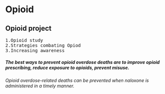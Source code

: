 # Opioid
Opioid project
--------------
 <pre>
1.Opioid study 
2.Strategies combating Opiod
3.Increasing awareness
</pre>

##### The best ways to prevent opioid overdose deaths are to improve opioid prescribing, reduce exposure to opioids, prevent misuse.
###### Opioid overdose-related deaths can be prevented when naloxone is administered in a timely manner.

